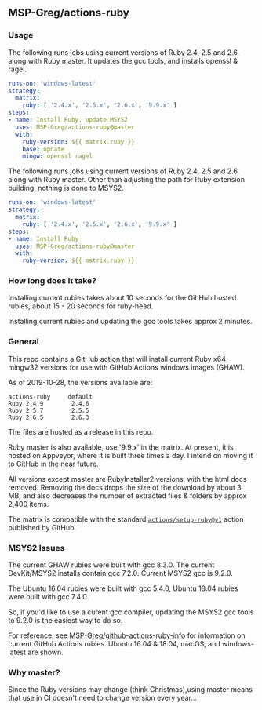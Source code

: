 ## MSP-Greg/actions-ruby

### Usage

The following runs jobs using current versions of Ruby 2.4, 2.5 and 2.6, along with Ruby master.  It updates the gcc tools, and installs openssl & ragel.

```yaml
runs-on: 'windows-latest'
strategy:
  matrix:
    ruby: [ '2.4.x', '2.5.x', '2.6.x', '9.9.x' ]
steps:
- name: Install Ruby, update MSYS2
  uses: MSP-Greg/actions-ruby@master
  with:
    ruby-version: ${{ matrix.ruby }}
    base: update
    mingw: openssl ragel
```

The following runs jobs using current versions of Ruby 2.4, 2.5 and 2.6, along with Ruby master.  Other than adjusting the path for Ruby extension building, nothing is done to MSYS2.

```yaml
runs-on: 'windows-latest'
strategy:
  matrix:
    ruby: [ '2.4.x', '2.5.x', '2.6.x', '9.9.x' ]
steps:
- name: Install Ruby
  uses: MSP-Greg/actions-ruby@master
  with:
    ruby-version: ${{ matrix.ruby }}
```

### How long does it take?

Installing current rubies takes about 10 seconds for the GihHub hosted rubies, about 15 - 20 seconds for ruby-head.

Installing current rubies and updating the gcc tools takes approx 2 minutes.

### General

This repo contains a GitHub action that will install current Ruby x64-mingw32 versions for use with GitHub Actions windows images (GHAW).

As of 2019-10-28, the versions available are:
```
actions-ruby     default
Ruby 2.4.9        2.4.6
Ruby 2.5.7        2.5.5
Ruby 2.6.5        2.6.3
```
The files are hosted as a release in this repo.

Ruby master is also available, use '9.9.x' in the matrix.  At present, it is hosted on Appveyor, where it is built three times a day.  I intend on moving it to GitHub in the near future.

All versions except master are RubyInstaller2 versions, with the html docs removed.  Removing the docs drops the size of the download by about 3 MB, and also decreases the number of extracted files & folders by approx 2,400 items.

The matrix is compatible with the standard [`actions/setup-ruby@v1`](https://github.com/actions/setup-ruby) action published by GitHub.

### MSYS2 Issues

The current GHAW rubies were built with gcc 8.3.0.  The current DevKit/MSYS2 installs contain gcc 7.2.0. Current MSYS2 gcc is 9.2.0.

The Ubuntu 16.04 rubies were built with gcc 5.4.0, Ubuntu 18.04 rubies were built with gcc 7.4.0.

So, if you'd like to use a curent gcc compiler, updating the MSYS2 gcc tools to 9.2.0 is the easiest way to do so.

For reference, see [MSP-Greg/github-actions-ruby-info](https://github.com/MSP-Greg/github-actions-ruby-info/actions) for information on current GitHub Actions rubies.  Ubuntu 16.04 & 18.04, macOS, and windows-latest are shown.

### Why master?

Since the Ruby versions may change (think Christmas),using master means that use in CI doesn't need to change version every year...
